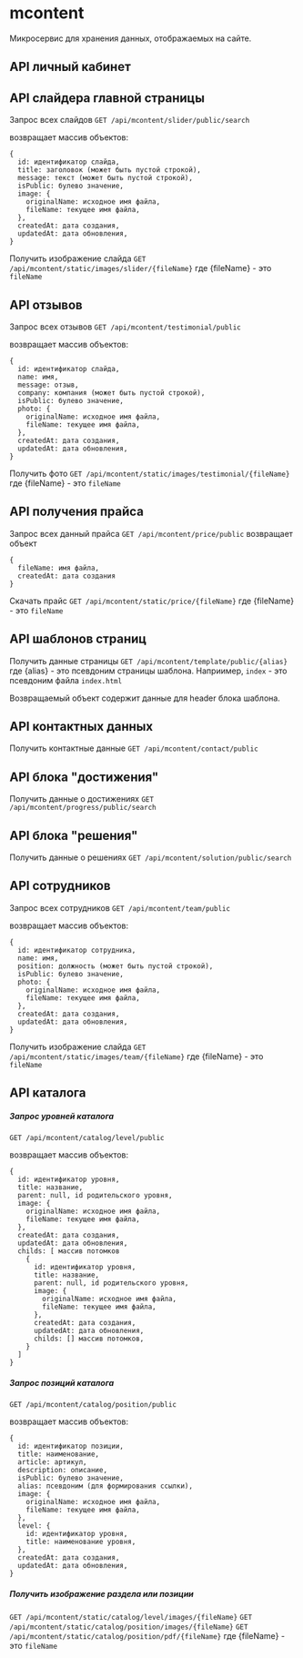 # mcontent

Микросервис для хранения данных, отображаемых на сайте.

## API личный кабинет

## API слайдера главной страницы

Запрос всех слайдов
`GET /api/mcontent/slider/public/search`

возвращает массив объектов:
```
{
  id: идентификатор слайда,
  title: заголовок (может быть пустой строкой),
  message: текст (может быть пустой строкой),
  isPublic: булево значение,
  image: {
    originalName: исходное имя файла,
    fileName: текущее имя файла,
  },
  createdAt: дата создания,
  updatedAt: дата обновления,
}
```

Получить изображение слайда
`GET /api/mcontent/static/images/slider/{fileName}`
где {fileName} - это `fileName`

## API отзывов

Запрос всех отзывов
`GET /api/mcontent/testimonial/public`

возвращает массив объектов:
```
{
  id: идентификатор слайда,
  name: имя,
  message: отзыв,
  company: компания (может быть пустой строкой),
  isPublic: булево значение,
  photo: {
    originalName: исходное имя файла,
    fileName: текущее имя файла,
  },
  createdAt: дата создания,
  updatedAt: дата обновления,
}
```

Получить фото
`GET /api/mcontent/static/images/testimonial/{fileName}`
где {fileName} - это `fileName`

## API получения прайса

Запрос всех данный прайса
`GET /api/mcontent/price/public`
возвращает объект
```
{
  fileName: имя файла,
  createdAt: дата создания
}
```

Скачать прайс
`GET /api/mcontent/static/price/{fileName}`
где {fileName} - это `fileName`


## API шаблонов страниц

Получить данные страницы
`GET /api/mcontent/template/public/{alias}`
где {alias} - это псевдоним страницы шаблона. Наприимер, `index` - это псевдоним файла `index.html`

Возвращаемый объект содержит данные для header блока шаблона.

## API контактных данных

Получить контактные данные
`GET /api/mcontent/contact/public`

## API блока "достижения"

Получить данные о достижениях
`GET /api/mcontent/progress/public/search`

## API блока "решения"

Получить данные о решениях
`GET /api/mcontent/solution/public/search`

## API сотрудников

Запрос всех сотрудников
`GET /api/mcontent/team/public`

возвращает массив объектов:
```
{
  id: идентификатор сотрудника,
  name: имя,
  position: должность (может быть пустой строкой),
  isPublic: булево значение,
  photo: {
    originalName: исходное имя файла,
    fileName: текущее имя файла,
  },
  createdAt: дата создания,
  updatedAt: дата обновления,
}
```

Получить изображение слайда
`GET /api/mcontent/static/images/team/{fileName}`
где {fileName} - это `fileName`

## API каталога

##### Запрос уровней каталога
`GET /api/mcontent/catalog/level/public`

возвращает массив объектов:
```
{
  id: идентификатор уровня,
  title: название,
  parent: null, id родительского уровня,
  image: {
    originalName: исходное имя файла,
    fileName: текущее имя файла,
  },
  createdAt: дата создания,
  updatedAt: дата обновления,
  childs: [ массив потомков
    {
      id: идентификатор уровня,
      title: название,
      parent: null, id родительского уровня,
      image: {
        originalName: исходное имя файла,
        fileName: текущее имя файла,
      },
      createdAt: дата создания,
      updatedAt: дата обновления,
      childs: [] массив потомков, 
    }
  ]
}
```

##### Запрос позиций каталога
`GET /api/mcontent/catalog/position/public`

возвращает массив объектов:
```
{
  id: идентификатор позиции,
  title: наименование,
  article: артикул,
  description: описание,
  isPublic: булево значение,
  alias: псевдоним (для формирования ссылки),
  image: {
    originalName: исходное имя файла,
    fileName: текущее имя файла,
  },
  level: {
    id: идентификатор уровня,
    title: наименование уровня,
  },
  createdAt: дата создания,
  updatedAt: дата обновления,
}
```

##### Получить изображение раздела или позиции
`GET /api/mcontent/static/catalog/level/images/{fileName}`
`GET /api/mcontent/static/catalog/position/images/{fileName}`
`GET /api/mcontent/static/catalog/position/pdf/{fileName}`
где {fileName} - это `fileName`